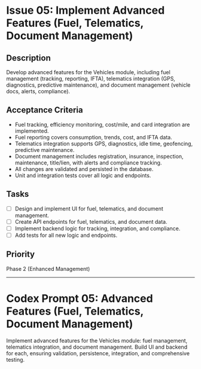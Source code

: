 # Issue 05: Implement Advanced Features (Fuel, Telematics, Document Management)

## Description
Develop advanced features for the Vehicles module, including fuel management (tracking, reporting, IFTA), telematics integration (GPS, diagnostics, predictive maintenance), and document management (vehicle docs, alerts, compliance).

## Acceptance Criteria
- Fuel tracking, efficiency monitoring, cost/mile, and card integration are implemented.
- Fuel reporting covers consumption, trends, cost, and IFTA data.
- Telematics integration supports GPS, diagnostics, idle time, geofencing, predictive maintenance.
- Document management includes registration, insurance, inspection, maintenance, title/lien, with alerts and compliance tracking.
- All changes are validated and persisted in the database.
- Unit and integration tests cover all logic and endpoints.

## Tasks
- [ ] Design and implement UI for fuel, telematics, and document management.
- [ ] Create API endpoints for fuel, telematics, and document data.
- [ ] Implement backend logic for tracking, integration, and compliance.
- [ ] Add tests for all new logic and endpoints.

## Priority
Phase 2 (Enhanced Management)

---

# Codex Prompt 05: Advanced Features (Fuel, Telematics, Document Management)

Implement advanced features for the Vehicles module: fuel management, telematics integration, and document management. Build UI and backend for each, ensuring validation, persistence, integration, and comprehensive testing.